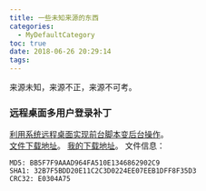 ```yaml
---
title: 一些未知来源的东西
categories:
  - MyDefaultCategory
toc: true
date: 2018-06-26 20:29:14
tags:
---
```

来源未知，来源不正，来源不可考。
<!-- more -->

### 远程桌面多用户登录补丁
[利用系统远程桌面实现前台脚本变后台操作](http://bbs.anjian.com/showtopic-658856-1.aspx)。  
[文件下载地址](http://page2.dfpan.com/fs/3veiec4pd2c120709/)。
[我的下载地址](远程桌面多用户登录补丁.zip)。
文件信息：
```
MD5: BB5F7F9AAAD964FA510E1346862902C9
SHA1: 32B7F5BDD20E11C2C3D0224EE07EEB1DFF8F35D3
CRC32: E0304A75
```
